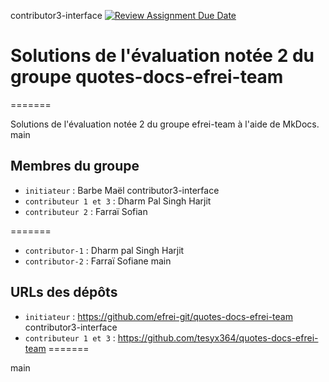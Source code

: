 contributor3-interface
[![Review Assignment Due Date](https://classroom.github.com/assets/deadline-readme-button-22041afd0340ce965d47ae6ef1cefeee28c7c493a6346c4f15d667ab976d596c.svg)](https://classroom.github.com/a/iqHMpjkg)
# Solutions de l'évaluation notée 2 du groupe quotes-docs-efrei-team

=======

Solutions de l'évaluation notée 2 du groupe efrei-team à l'aide de MkDocs.
main

## Membres du groupe

- `initiateur` : Barbe Maël
contributor3-interface
- `contributeur 1 et 3` : Dharm Pal Singh Harjit
- `contributeur 2` : Farraï Sofian


=======
- `contributor-1` : Dharm pal Singh Harjit
- `contributor-2` : Farraï Sofiane
main

## URLs des dépôts

- `initiateur` : https://github.com/efrei-git/quotes-docs-efrei-team
contributor3-interface
- `contributeur 1 et 3` : https://github.com/tesyx364/quotes-docs-efrei-team
=======

main


